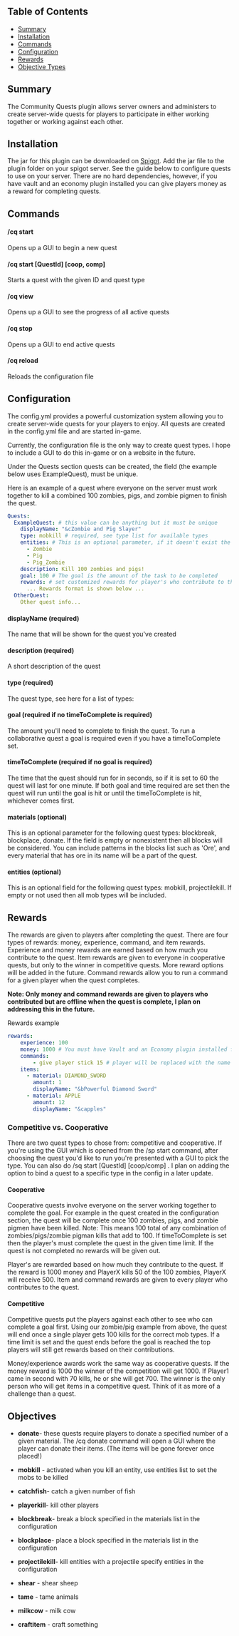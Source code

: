 ## Table of Contents
* [Summary](#Summary)
* [Installation](#Installation)
* [Commands](#Commands)
* [Configuration](#Configuration)
* [Rewards](#Reqards)
* [Objective Types](#Objectives)

## Summary
The Community Quests plugin allows server owners and administers to create server-wide quests for players to participate in either
working together or working against each other. 

## Installation
The jar for this plugin can be downloaded on [Spigot](https://www.spigotmc.org/resources/community-quests-13-0-16-5-%E2%AD%90run-server-wide-quests-%E2%AD%90.90798/). Add the jar file to the plugin folder on your spigot server. See the guide below to configure quests to use on your server. There are no hard dependencies, however, if you have vault and 
an economy plugin installed you can give players money as a reward for completing quests.

## Commands 

#### /cq start
Opens up a GUI to begin a new quest 

#### /cq start [QuestId] [coop, comp]
Starts a quest with the given ID and quest type

#### /cq view 
Opens up a GUI to see the progress of all active quests

#### /cq stop
Opens up a GUI to end active quests

#### /cq reload 
Reloads the configuration file

## Configuration
The config.yml provides a powerful customization system allowing you to create server-wide quests for your players to enjoy. All quests are created in the config.yml file and are started in-game.

Currently, the configuration file is the only way to create quest types. I hope to include a GUI to do this in-game or on a website in the future.

Under the Quests section quests can be created, the field (the example below uses ExampleQuest),
must be unique.

Here is an example of a quest where everyone on the server must work together to kill a combined 100 zombies, pigs, and zombie pigmen to finish the quest. 
```yaml 
Quests:
  ExampleQuest: # this value can be anything but it must be unique
    displayName: "&cZombie and Pig Slayer"
    type: mobkill # required, see type list for available types
    entities: # This is an optional parameter, if it doesn't exist the quest will count ALL mob kills. entity reference: https://hub.spigotmc.org/javadocs/bukkit/org/bukkit/entity/EntityType.html
      - Zombie
      - Pig
      - Pig_Zombie
    description: Kill 100 zombies and pigs!
    goal: 100 # The goal is the amount of the task to be completed
    rewards: # set customized rewards for player's who contribute to the quest
      ... Rewards format is shown below ...
  OtherQuest:
    Other quest info...
```

#### displayName (required) 

The name that will be shown for the quest you've created

#### description (required)

A short description of the quest

#### type (required)
The quest type, see here for a list of types: 

#### goal (required if no timeToComplete is required)
The amount you'll need to complete to finish the quest. To run a collaborative quest a goal is required
even if you have a timeToComplete set. 

####  timeToComplete (required if no goal is required)
The time that the quest should run for in seconds, so if it is set to 60 the quest will last 
for one minute. If both goal and time required are set then the quest will run until the goal is hit 
or until the timeToComplete is hit, whichever comes first. 


#### materials (optional)
This is an optional parameter for the following quest types: 
blockbreak, blockplace, donate. If the field is empty or nonexistent then all blocks will be considered.
You can include patterns in the blocks list such as 'Ore', and every material that has ore in its name will be a part of the quest.

#### entities (optional)
This is an optional field for the following quest types: mobkill, projectilekill.
If empty or not used then all mob types will be included.

## Rewards
The rewards are given to players after completing the quest. There are four types of rewards: money, experience, command, and item rewards. Experience and money rewards are earned based on how much you contribute to the
quest. Item rewards are given to everyone in cooperative quests, but only to the winner in competitive quests.
More reward options will be added in the future. Command rewards allow you to run a command for a given player when the quest completes.

**Note: Only money and command rewards are given to players who contributed but are offline when the quest is complete, I plan on addressing this in the future.**

Rewards example
```yaml 
rewards:
    experience: 100
    money: 1000 # You must have Vault and an Economy plugin installed for this to work
    commands:
        - give player stick 15 # player will be replaced with the name of the player receiving the reward.
    items:
      - material: DIAMOND_SWORD
        amount: 1
        displayName: "&bPowerful Diamond Sword"
      - material: APPLE
        amount: 12
        displayName: "&capples"
```

### Competitive vs. Cooperative
There are two quest types to chose from: competitive and cooperative. If you're using the GUI which is opened from the /sp start command, after choosing the quest you'd like to run you're presented with a 
GUI to pick the type. You can also do /sq start [QuestId] [coop/comp] . I plan on adding the option to bind a quest to a specific type in the config in a later update.

#### Cooperative 
Cooperative quests involve everyone on the server working together to complete the goal. For example in the quest created in the configuration section, the quest will be complete once 100 zombies, pigs, and zombie pigmen have been killed. Note: This means 100 total of
any combination of zombies/pigs/zombie pigman kills that add to 100. If timeToComplete is set then the player's must complete the quest in the given time limit.
If the quest is not completed no rewards will be given out.

Player's are rewarded based on how much they contribute to the quest. If the reward is 1000 
money and PlayerX kills 50 of the 100 zombies, PlayerX will receive 500. Item and command rewards are given to every player who contributes to the quest.

#### Competitive
Competitive quests put the players against each other to see who can complete a goal first. Using our zombie/pig example
from above, the quest will end once a single player gets 100 kills for the correct mob types. If a time limit is set and the quest ends before the goal is reached the top players will still get rewards based on their contributions.


Money/experience awards work the same way as cooperative quests. If the money reward is 1000 the winner of the competition will get 1000. If Player1 came in second with 70 kills, he or she will get 700. The winner is the only person who will get items in a competitive quest.
Think of it as more of a challenge than a quest.

## Objectives
- **donate**- these quests require players to donate a specified number of a given material. The /cq donate command will open a GUI where the player can donate their items. (The items will be gone forever once placed!)

- **mobkill** - activated when you kill an entity, use entities list to set the mobs to be killed
- **catchfish**- catch a given number of fish 
- **playerkill**- kill other players
- **blockbreak**- break a block specified in the materials list in the configuration  
- **blockplace**- place a block specified in the materials list in the configuration 
- **projectilekill**- kill entities with a projectile specify entities in the configuration 
- **shear** - shear sheep
- **tame** - tame animals
- **milkcow** - milk cow
- **craftitem** - craft something
